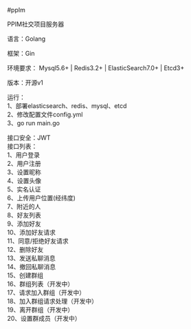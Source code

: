 #ppIm

PPIM社交项目服务器

语言：Golang

框架：Gin

环境要求：
Mysql5.6+ |
Redis3.2+ |
ElasticSearch7.0+ |
Etcd3+

版本：开源v1

运行：<br>
1、部署elasticsearch、redis、mysql、etcd<br>
2、修改配置文件config.yml<br>
3、go run main.go


接口安全：JWT<br>
接口列表：<br>
1、用户登录<br>
2、用户注册<br>
3、设置昵称<br>
4、设置头像<br>
5、实名认证<br>
6、上传用户位置(经纬度)<br>
7、附近的人<br>
8、好友列表<br>
9、添加好友<br>
10、添加好友请求<br>
11、同意/拒绝好友请求<br>
12、删除好友<br>
13、发送私聊消息<br>
14、撤回私聊消息<br>
15、创建群组<br>
16、群组列表（开发中）<br>
17、请求加入群组（开发中）<br>
18、加入群组请求处理（开发中）<br>
19、离开群组（开发中）<br>
20、设置群成员（开发中）




